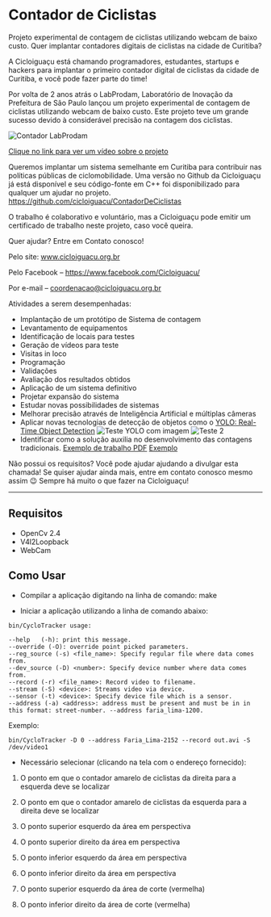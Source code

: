 Contador de Ciclistas
=====================

Projeto experimental de contagem de ciclistas utilizando webcam de baixo custo.
Quer implantar contadores digitais de ciclistas na cidade de Curitiba?

A Cicloiguaçu está chamando programadores, estudantes, startups e hackers para implantar o primeiro contador digital de ciclistas da cidade de Curitiba, e você pode fazer parte do time!

Por volta de 2 anos atrás o LabProdam, Laboratório de Inovação da Prefeitura de São Paulo lançou um projeto experimental de contagem de ciclistas utilizando webcam de baixo custo. Este projeto teve um grande sucesso devido à considerável precisão na contagem dos ciclistas.

![Contador LabProdam](http://www.cicloiguacu.org.br/wp-content/uploads/2017/01/ciclistas-contador-700x528.jpg)

[Clique no link para ver um vídeo sobre o projeto](https://www.youtube.com/watch?v=x8cXPX41zuM)

Queremos implantar um sistema semelhante em Curitiba para contribuir nas políticas públicas de ciclomobilidade. Uma versão no Github da Cicloiguaçu já está disponível e seu código-fonte em C++ foi disponibilizado para qualquer um ajudar no projeto.
https://github.com/cicloiguacu/ContadorDeCiclistas


O trabalho é colaborativo e voluntário, mas a Cicloiguaçu pode emitir um certificado de trabalho neste projeto, caso você queira.


Quer ajudar? Entre em Contato conosco!

Pelo site: www.cicloiguacu.org.br

Pelo Facebook – https://www.facebook.com/Cicloiguacu/

Por e-mail – coordenacao@cicloiguacu.org.br

Atividades a serem desempenhadas:

* Implantação de um protótipo de Sistema de contagem
* Levantamento de equipamentos
* Identificação de locais para testes
* Geração de vídeos para teste
* Visitas in loco
* Programação
* Validações
* Avaliação dos resultados obtidos
* Aplicação de um sistema definitivo
* Projetar expansão do sistema
* Estudar novas possibilidades de sistemas
* Melhorar precisão através de Inteligência Artificial e múltiplas câmeras
* Aplicar novas tecnologias de detecção de objetos como o [YOLO: Real-Time Object Detection](http://pjreddie.com/darknet/yolo/) ![Teste YOLO com imagem](http://www.cicloiguacu.org.br/wp-content/uploads/2017/01/predictions01.jpg) ![Teste 2](http://www.cicloiguacu.org.br/wp-content/uploads/2017/01/predictions02.jpg)
* Identificar como a solução auxilia no desenvolvimento das contagens tradicionais. [Exemplo de trabalho PDF](http://multimidia.curitiba.pr.gov.br/2015/00159285.pdf) [Exemplo](http://www.cicloiguacu.org.br/wp-content/uploads/2016/08/contador-ciclistas-20170126.png)

Não possui os requisitos? Você pode ajudar ajudando a divulgar esta chamada! Se quiser ajudar ainda mais, entre em contato conosco mesmo assim 😉 Sempre há muito o que fazer na Cicloiguaçu!


-----------

Requisitos
-----------

- OpenCv 2.4
- V4l2Loopback
- WebCam

Como Usar
---------

- Compilar a aplicação digitando na linha de comando:
make

- Iniciar a aplicação utilizando a linha de comando abaixo:

`bin/CycloTracker usage:`

	--help   (-h): print this message. 
	--override (-O): override point picked parameters.
	--reg_source (-s) <file_name>: Specify regular file where data comes from.
	--dev_source (-D) <number>: Specify device number where data comes from.
	--record (-r) <file_name>: Record video to filename.
	--stream (-S) <device>: Streams video via device.
	--sensor (-t) <device>: Specify device file which is a sensor.
	--address (-a) <address>: address must be present and must be in in this format: street-number. --address faria_lima-1200.

Exemplo:

`bin/CycloTracker -D 0 --address Faria_Lima-2152 --record out.avi -S /dev/video1`

- Necessário selecionar (clicando na tela com o endereço fornecido):

1) O ponto em que o contador amarelo de ciclistas da direita para a esquerda deve se localizar

2) O ponto em que o contador amarelo de ciclistas da esquerda para a direita deve se localizar

3) O ponto superior esquerdo da área em perspectiva 

4) O ponto superior direito da área em perspectiva

5) O ponto inferior esquerdo da área em perspectiva

6) O ponto inferior direito da área em perspectiva

7) O ponto superior esquerdo da área de corte (vermelha)

8) O ponto inferior direito da área de corte (vermelha)

